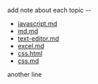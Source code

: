 add note about each topic --

* [javascript.md](javascript.md)
* [md.md](md.md)
* [text-editor.md](text-editors.md)
* [excel.md](excel.md)
* [css.html](css.html)
* [css.md](css.md)

another line

